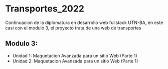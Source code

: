 # Transportes_2022
Continuacion de la diplomatura en desarrollo web fullstack UTN-BA, en este casi con el modulo 3, el proyecto trata de una web de transportes
## Modulo 3:
* Unidad 1: Maquetacion Avanzada para un sitio Web (Parte 1)
* Unidad 2: Maquetacion Avanzada para un sitio Web (Parte 1)
